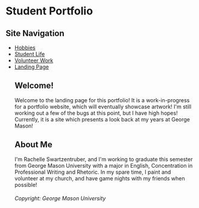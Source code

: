 
<html>
<body>
<h1> Student Portfolio </h1>
  <h2> Site Navigation </h2>
<nav>
    <ul>
      <li><a href="./https://github.com/mswartze-creator/Project_1/blob/George-Mason/Hobbies">Hobbies</a>
      <li><a href="./https://github.com/mswartze-creator/Project_1/blob/George-Mason/Student%20Life">Student Life</a>
      <li><a href="./https://github.com/mswartze-creator/Project_1/tree/George-Mason">Volunteer Work</a>
      <li><a href="./https://github.com/mswartze-creator/Project_1/blob/George-Mason/Welcome">Landing Page</a>

<h2> Welcome! </h2>
<p> Welcome to the landing page for this portfolio! It is a work-in-progress for a portfolio website, which will eventually showcase artwork! I'm still working out a few of the bugs at this point, but I have high hopes! Currently, it is a site which presents a look back at my years at George Mason! </p>

<h2> About Me </h2>
<p> I'm Rachelle Swartzentruber, and I'm working to graduate this semester from George Mason University with a major in English, Concentration in Professional Writing and Rhetoric. In my spare time, I paint and volunteer at my church, and have game nights with my friends when possible! <p>


<footer> <h6> Copyright: George Mason University </h6> </footer>
